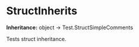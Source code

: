 # StructInherits

**Inheritance:** object → Test.StructSimpleComments  
  
Tests struct inheritance.  
  

